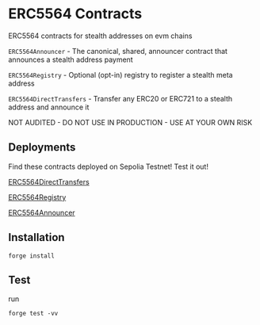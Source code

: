 # ERC5564 Contracts

ERC5564 contracts for stealth addresses on evm chains

`ERC5564Announcer` - The canonical, shared, announcer contract that announces a stealth address payment

`ERC5564Registry` - Optional (opt-in) registry to register a stealth meta address

`ERC5564DirectTransfers` - Transfer any ERC20 or ERC721 to a stealth address and announce it

NOT AUDITED - DO NOT USE IN PRODUCTION - USE AT YOUR OWN RISK

## Deployments

Find these contracts deployed on Sepolia Testnet! Test it out!

[ERC5564DirectTransfers](https://sepolia.etherscan.io/address/0xc45ebb31ee56a2515fdc23799a2cc42a375c6e7a#code)

[ERC5564Registry](https://sepolia.etherscan.io/address/0x2ec6dff953f0f21227a02260a7448f8594886280#code)

[ERC5564Announcer](https://sepolia.etherscan.io/address/0x95c9B8972d178f0aE54B19A711708908905dcFc3#code)

## Installation

```
forge install
```

## Test

run

```
forge test -vv
```
